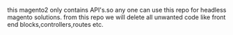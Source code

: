 this magento2 only contains API's.so any one can use this repo for headless magento solutions.
from this repo we will delete all unwanted code like front end blocks,controllers,routes etc.
